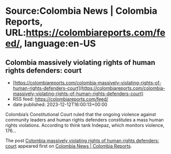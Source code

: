 # Source:Colombia News | Colombia Reports, URL:https://colombiareports.com/feed/, language:en-US

## Colombia massively violating rights of human rights defenders: court
 - [https://colombiareports.com/colombia-massively-violating-rights-of-human-rights-defenders-court](https://colombiareports.com/colombia-massively-violating-rights-of-human-rights-defenders-court)
 - RSS feed: https://colombiareports.com/feed/
 - date published: 2023-12-12T16:00:13+00:00

<p>Colombia&#8217;s Constitutional Court ruled that the ongoing violence against community leaders and human rights defenders constitutes a mass human rights violations. According to think tank Indepaz, which monitors violence, 176&#8230;</p>
<p>The post <a href="https://colombiareports.com/colombia-massively-violating-rights-of-human-rights-defenders-court/" rel="nofollow">Colombia massively violating rights of human rights defenders: court</a> appeared first on <a href="https://colombiareports.com" rel="nofollow">Colombia News | Colombia Reports</a>.</p>

